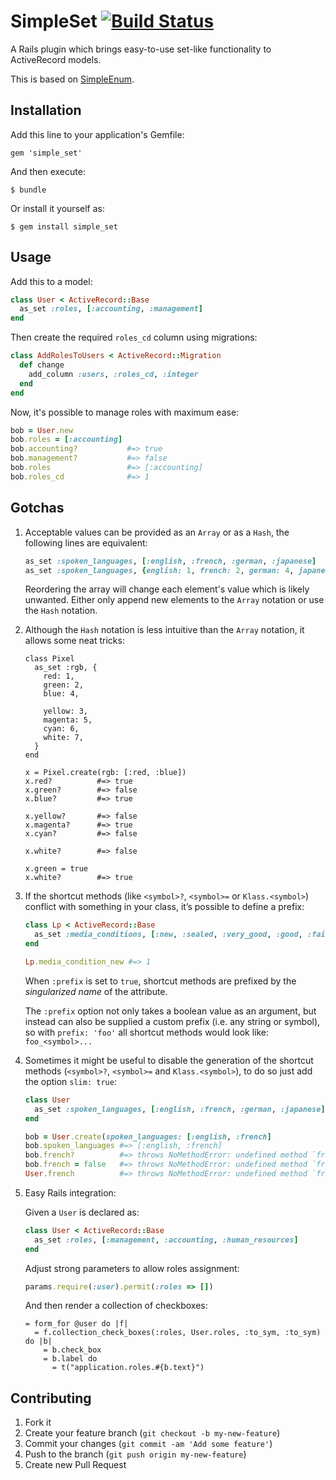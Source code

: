# SimpleSet [![Build Status](https://travis-ci.org/sante-link/simple_set.png?branch=master)](https://travis-ci.org/sante-link/simple_set)

A Rails plugin which brings easy-to-use set-like functionality to ActiveRecord models.

This is based on [SimpleEnum](https://github.com/lwe/simple_enum).

## Installation

Add this line to your application's Gemfile:

```
gem 'simple_set'
```

And then execute:

```
$ bundle
```

Or install it yourself as:

```
$ gem install simple_set
```

## Usage

Add this to a model:

```ruby
class User < ActiveRecord::Base
  as_set :roles, [:accounting, :management]
end
```

Then create the required `roles_cd` column using migrations:

```ruby
class AddRolesToUsers < ActiveRecord::Migration
  def change
    add_column :users, :roles_cd, :integer
  end
end
```

Now, it's possible to manage roles with maximum ease:

```ruby
bob = User.new
bob.roles = [:accounting]
bob.accounting?           #=> true
bob.management?           #=> false
bob.roles                 #=> [:accounting]
bob.roles_cd              #=> 1
```

## Gotchas

1. Acceptable values can be provided as an `Array` or as a `Hash`, the
   following lines are equivalent:

   ```ruby
   as_set :spoken_languages, [:english, :french, :german, :japanese]
   as_set :spoken_languages, {english: 1, french: 2, german: 4, japanese: 8}
   ```

   Reordering the array will change each element's value which is likely
   unwanted.  Either only append new elements to the `Array` notation or use
   the `Hash` notation.

2. Although the `Hash` notation is less intuitive than the `Array` notation, it
   allows some neat tricks:

   ```
   class Pixel
     as_set :rgb, {
       red: 1,
       green: 2,
       blue: 4,

       yellow: 3,
       magenta: 5,
       cyan: 6,
       white: 7,
     }
   end

   x = Pixel.create(rgb: [:red, :blue])
   x.red?          #=> true
   x.green?        #=> false
   x.blue?         #=> true

   x.yellow?       #=> false
   x.magenta?      #=> true
   x.cyan?         #=> false

   x.white?        #=> false

   x.green = true
   x.white?        #=> true
   ```

3. If the shortcut methods (like `<symbol>?`, `<symbol>=` or `Klass.<symbol>`)
   conflict with something in your class, it’s possible to define a prefix:

   ```ruby
   class Lp < ActiveRecord::Base
     as_set :media_conditions, [:new, :sealed, :very_good, :good, :fair, :poor], prefix: true
   end

   Lp.media_condition_new #=> 1
   ```

   When `:prefix` is set to `true`, shortcut methods are prefixed by the
   _singularized name_ of the attribute.

   The `:prefix` option not only takes a boolean value as an argument, but
   instead can also be supplied a custom prefix (i.e. any string or symbol), so
   with `prefix: 'foo'` all shortcut methods would look like: `foo_<symbol>...`

4. Sometimes it might be useful to disable the generation of the shortcut
   methods (`<symbol>?`, `<symbol>=` and `Klass.<symbol>`), to do so just add
   the option `slim: true`:

   ```ruby
   class User
     as_set :spoken_languages, [:english, :french, :german, :japanese], slim: true
   end

   bob = User.create(spoken_languages: [:english, :french]
   bob.spoken_languages #=> [:english, :french]
   bob.french?          #=> throws NoMethodError: undefined method `french?'
   bob.french = false   #=> throws NoMethodError: undefined method `french='
   User.french          #=> throws NoMethodError: undefined method `french'
   ```

5. Easy Rails integration:

   Given a `User` is declared as:

   ```ruby
   class User < ActiveRecord::Base
     as_set :roles, [:management, :accounting, :human_resources]
   end
   ```

   Adjust strong parameters to allow roles assignment:

   ```ruby
   params.require(:user).permit(:roles => [])
   ```

   And then render a collection of checkboxes:

   ```haml
   = form_for @user do |f|
     = f.collection_check_boxes(:roles, User.roles, :to_sym, :to_sym) do |b|
       = b.check_box
       = b.label do
         = t("application.roles.#{b.text}")
   ```

## Contributing

1. Fork it
2. Create your feature branch (`git checkout -b my-new-feature`)
3. Commit your changes (`git commit -am 'Add some feature'`)
4. Push to the branch (`git push origin my-new-feature`)
5. Create new Pull Request
